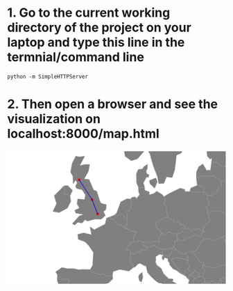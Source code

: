 # 1. Go to the current working directory of the project on your laptop and type this line in the termnial/command line  

```  
python -m SimpleHTTPServer
```  
  
 # 2. Then open a browser and see the visualization on localhost:8000/map.html
 ![This is how the visualization works](./visualization.png)  